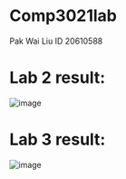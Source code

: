 # Comp3021lab
Pak Wai Liu ID 20610588

# Lab 2 result: 

![image](https://user-images.githubusercontent.com/67176560/155654773-a985cac1-31d6-42bd-96d0-4c488af82d2b.png)

# Lab 3 result:
![image](https://user-images.githubusercontent.com/67176560/157888910-61e3f52d-e196-4685-9ed9-b1eb185fbce9.png)
